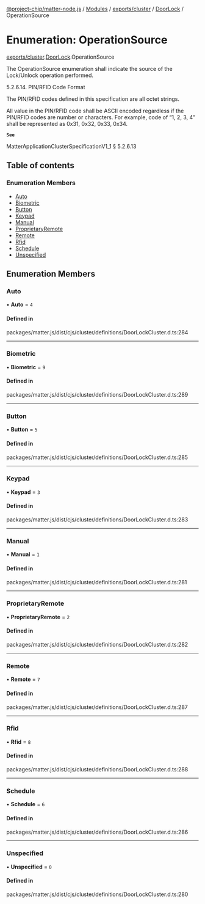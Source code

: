 [@project-chip/matter-node.js](../README.md) / [Modules](../modules.md) / [exports/cluster](../modules/exports_cluster.md) / [DoorLock](../modules/exports_cluster.DoorLock.md) / OperationSource

# Enumeration: OperationSource

[exports/cluster](../modules/exports_cluster.md).[DoorLock](../modules/exports_cluster.DoorLock.md).OperationSource

The OperationSource enumeration shall indicate the source of the Lock/Unlock operation performed.

5.2.6.14. PIN/RFID Code Format

The PIN/RFID codes defined in this specification are all octet strings.

All value in the PIN/RFID code shall be ASCII encoded regardless if the PIN/RFID codes are number or characters.
For example, code of “1, 2, 3, 4” shall be represented as 0x31, 0x32, 0x33, 0x34.

**`See`**

MatterApplicationClusterSpecificationV1_1 § 5.2.6.13

## Table of contents

### Enumeration Members

- [Auto](exports_cluster.DoorLock.OperationSource.md#auto)
- [Biometric](exports_cluster.DoorLock.OperationSource.md#biometric)
- [Button](exports_cluster.DoorLock.OperationSource.md#button)
- [Keypad](exports_cluster.DoorLock.OperationSource.md#keypad)
- [Manual](exports_cluster.DoorLock.OperationSource.md#manual)
- [ProprietaryRemote](exports_cluster.DoorLock.OperationSource.md#proprietaryremote)
- [Remote](exports_cluster.DoorLock.OperationSource.md#remote)
- [Rfid](exports_cluster.DoorLock.OperationSource.md#rfid)
- [Schedule](exports_cluster.DoorLock.OperationSource.md#schedule)
- [Unspecified](exports_cluster.DoorLock.OperationSource.md#unspecified)

## Enumeration Members

### Auto

• **Auto** = ``4``

#### Defined in

packages/matter.js/dist/cjs/cluster/definitions/DoorLockCluster.d.ts:284

___

### Biometric

• **Biometric** = ``9``

#### Defined in

packages/matter.js/dist/cjs/cluster/definitions/DoorLockCluster.d.ts:289

___

### Button

• **Button** = ``5``

#### Defined in

packages/matter.js/dist/cjs/cluster/definitions/DoorLockCluster.d.ts:285

___

### Keypad

• **Keypad** = ``3``

#### Defined in

packages/matter.js/dist/cjs/cluster/definitions/DoorLockCluster.d.ts:283

___

### Manual

• **Manual** = ``1``

#### Defined in

packages/matter.js/dist/cjs/cluster/definitions/DoorLockCluster.d.ts:281

___

### ProprietaryRemote

• **ProprietaryRemote** = ``2``

#### Defined in

packages/matter.js/dist/cjs/cluster/definitions/DoorLockCluster.d.ts:282

___

### Remote

• **Remote** = ``7``

#### Defined in

packages/matter.js/dist/cjs/cluster/definitions/DoorLockCluster.d.ts:287

___

### Rfid

• **Rfid** = ``8``

#### Defined in

packages/matter.js/dist/cjs/cluster/definitions/DoorLockCluster.d.ts:288

___

### Schedule

• **Schedule** = ``6``

#### Defined in

packages/matter.js/dist/cjs/cluster/definitions/DoorLockCluster.d.ts:286

___

### Unspecified

• **Unspecified** = ``0``

#### Defined in

packages/matter.js/dist/cjs/cluster/definitions/DoorLockCluster.d.ts:280
